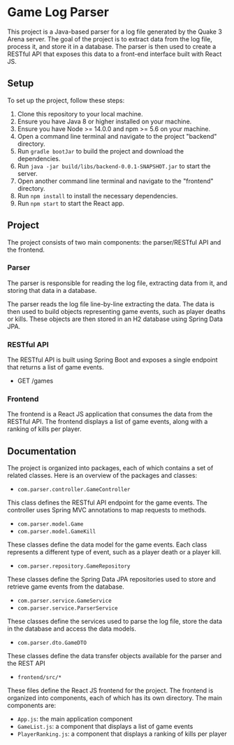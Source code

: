 # Game Log Parser

This project is a Java-based parser for a log file generated by the Quake 3 Arena server. The goal of the project is to extract data from the log file, process it, and store it in a database. The parser is then used to create a RESTful API that exposes this data to a front-end interface built with React JS.

## Setup

To set up the project, follow these steps:

1. Clone this repository to your local machine.
2. Ensure you have Java 8 or higher installed on your machine.
3. Ensure you have Node >= 14.0.0 and npm >= 5.6 on your machine.
4. Open a command line terminal and navigate to the project "backend" directory.
5. Run `gradle bootJar` to build the project and download the dependencies.
6. Run `java -jar build/libs/backend-0.0.1-SNAPSHOT.jar` to start the server.
7. Open another command line terminal and navigate to the "frontend" directory.
8. Run `npm install` to install the necessary dependencies.
9. Run `npm start` to start the React app.

## Project

The project consists of two main components: the parser/RESTful API and the frontend.

### Parser

The parser is responsible for reading the log file, extracting data from it, and storing that data in a database.

The parser reads the log file line-by-line extracting the data. The data is then used to build objects representing game events, such as player deaths or kills. These objects are then stored in an H2 database using Spring Data JPA.

### RESTful API

The RESTful API is built using Spring Boot and exposes a single endpoint that returns a list of game events.

* GET /games

### Frontend

The frontend is a React JS application that consumes the data from the RESTful API. The frontend displays a list of game events, along with a ranking of kills per player.

## Documentation

The project is organized into packages, each of which contains a set of related classes. Here is an overview of the packages and classes:

* `com.parser.controller.GameController`

This class defines the RESTful API endpoint for the game events. The controller uses Spring MVC annotations to map requests to methods.

* `com.parser.model.Game`
* `com.parser.model.GameKill`

These classes define the data model for the game events. Each class represents a different type of event, such as a player death or a player kill.

* `com.parser.repository.GameRepository`

These classes define the Spring Data JPA repositories used to store and retrieve game events from the database.

* `com.parser.service.GameService`
* `com.parser.service.ParserService`

These classes define the services used to parse the log file, store the data in the database and access the data models.

* `com.parser.dto.GameDTO`

These classes define the data transfer objects available for the parser and the REST API

* `frontend/src/*`

These files define the React JS frontend for the project. The frontend is organized into components, each of which has its own directory. The main components are:

- `App.js`: the main application component
- `GameList.js`: a component that displays a list of game events
- `PlayerRanking.js`: a component that displays a ranking of kills per player
